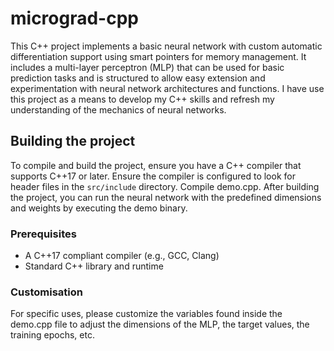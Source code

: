 # micrograd-cpp

This C++ project implements a basic neural network with custom automatic differentiation support using smart pointers for memory management. It includes a multi-layer perceptron (MLP) that can be used for basic prediction tasks and is structured to allow easy extension and experimentation with neural network architectures and functions. I have use this project as a means to develop my C++ skills and refresh my understanding of the mechanics of neural networks.

## Building the project

To compile and build the project, ensure you have a C++ compiler that supports C++17 or later. Ensure the compiler is configured to look for header files in the `src/include` directory. Compile demo.cpp. After building the project, you can run the neural network with the predefined dimensions and weights by executing the demo binary.

### Prerequisites

- A C++17 compliant compiler (e.g., GCC, Clang)
- Standard C++ library and runtime

### Customisation
For specific uses, please customize the variables found inside the demo.cpp file to adjust the dimensions of the MLP, the target values, the training epochs, etc.
